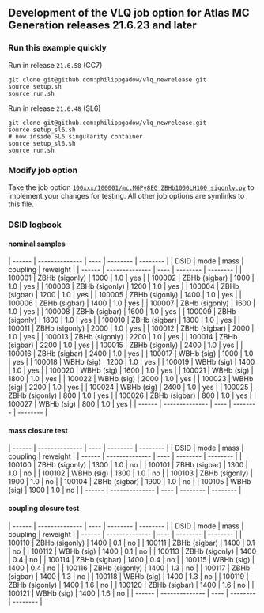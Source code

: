 ## Development of the VLQ job option for Atlas MC Generation releases 21.6.23 and later


### Run this example quickly

Run in release `21.6.58` (CC7)

```
git clone git@github.com:philippgadow/vlq_newrelease.git
source setup.sh
source run.sh
```

Run in release `21.6.48` (SL6)

```
git clone git@github.com:philippgadow/vlq_newrelease.git
source setup_sl6.sh
# now inside SL6 singularity container
source setup_sl6.sh
source run.sh
```

### Modify job option

Take the job option [`100xxx/100001/mc.MGPy8EG_ZBHb1000LH100_sigonly.py`](https://github.com/philippgadow/vlq_newrelease/blob/master/100xxx/100001/mc.MGPy8EG_ZBHb1000LH100_sigonly.py) to implement your changes for testing.
All other job options are symlinks to this file.


### DSID logbook

#### nominal samples

| ------ | -------------- | ---- | -------- | -------- |
| DSID   | mode           | mass | coupling | reweight |
| ------ | -------------- | ---- | -------- | -------- |
| 100001 | ZBHb (sigonly) | 1000 | 1.0      | yes      |
| 100002 | ZBHb (sigbar)  | 1000 | 1.0      | yes      |
| 100003 | ZBHb (sigonly) | 1200 | 1.0      | yes      |
| 100004 | ZBHb (sigbar)  | 1200 | 1.0      | yes      |
| 100005 | ZBHb (sigonly) | 1400 | 1.0      | yes      |
| 100006 | ZBHb (sigbar)  | 1400 | 1.0      | yes      |
| 100007 | ZBHb (sigonly) | 1600 | 1.0      | yes      |
| 100008 | ZBHb (sigbar)  | 1600 | 1.0      | yes      |
| 100009 | ZBHb (sigonly) | 1800 | 1.0      | yes      |
| 100010 | ZBHb (sigbar)  | 1800 | 1.0      | yes      |
| 100011 | ZBHb (sigonly) | 2000 | 1.0      | yes      |
| 100012 | ZBHb (sigbar)  | 2000 | 1.0      | yes      |
| 100013 | ZBHb (sigonly) | 2200 | 1.0      | yes      |
| 100014 | ZBHb (sigbar)  | 2200 | 1.0      | yes      |
| 100015 | ZBHb (sigonly) | 2400 | 1.0      | yes      |
| 100016 | ZBHb (sigbar)  | 2400 | 1.0      | yes      |
| 100017 | WBHb (sig)     | 1000 | 1.0      | yes      |
| 100018 | WBHb (sig)     | 1200 | 1.0      | yes      |
| 100019 | WBHb (sig)     | 1400 | 1.0      | yes      |
| 100020 | WBHb (sig)     | 1600 | 1.0      | yes      |
| 100021 | WBHb (sig)     | 1800 | 1.0      | yes      |
| 100022 | WBHb (sig)     | 2000 | 1.0      | yes      |
| 100023 | WBHb (sig)     | 2200 | 1.0      | yes      |
| 100024 | WBHb (sig)     | 2400 | 1.0      | yes      |
| 100025 | ZBHb (sigonly) |  800 | 1.0      | yes      |
| 100026 | ZBHb (sigbar)  |  800 | 1.0      | yes      |
| 100027 | WBHb (sig)     |  800 | 1.0      | yes      |
| ------ | -------------- | ---- | -------- | -------- |

#### mass closure test

| ------ | -------------- | ---- | -------- | -------- |
| DSID   | mode           | mass | coupling | reweight |
| ------ | -------------- | ---- | -------- | -------- |
| 100100 | ZBHb (sigonly) | 1300 | 1.0      | no       |
| 100101 | ZBHb (sigbar)  | 1300 | 1.0      | no       |
| 100102 | WBHb (sig)     | 1300 | 1.0      | no       |
| 100103 | ZBHb (sigonly) | 1900 | 1.0      | no       |
| 100104 | ZBHb (sigbar)  | 1900 | 1.0      | no       |
| 100105 | WBHb (sig)     | 1900 | 1.0      | no       |
| ------ | -------------- | ---- | -------- | -------- |

#### coupling closure test

| ------ | -------------- | ---- | -------- | -------- |
| DSID   | mode           | mass | coupling | reweight |
| ------ | -------------- | ---- | -------- | -------- |
| 100110 | ZBHb (sigonly) | 1400 | 0.1      | no       |
| 100111 | ZBHb (sigbar)  | 1400 | 0.1      | no       |
| 100112 | WBHb (sig)     | 1400 | 0.1      | no       |
| 100113 | ZBHb (sigonly) | 1400 | 0.4      | no       |
| 100114 | ZBHb (sigbar)  | 1400 | 0.4      | no       |
| 100115 | WBHb (sig)     | 1400 | 0.4      | no       |
| 100116 | ZBHb (sigonly) | 1400 | 1.3      | no       |
| 100117 | ZBHb (sigbar)  | 1400 | 1.3      | no       |
| 100118 | WBHb (sig)     | 1400 | 1.3      | no       |
| 100119 | ZBHb (sigonly) | 1400 | 1.6      | no       |
| 100120 | ZBHb (sigbar)  | 1400 | 1.6      | no       |
| 100121 | WBHb (sig)     | 1400 | 1.6      | no       |
| ------ | -------------- | ---- | -------- | -------- |
